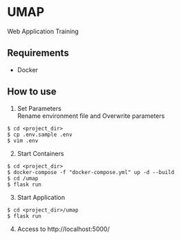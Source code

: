 # UMAP
Web Application Training

## Requirements
* Docker

## How to use

1. Set Parameters  
Rename environment file and Overwrite parameters
```bash:
$ cd <project_dir>
$ cp .env.sample .env
$ vim .env
```

2. Start Containers

```bash:
$ cd <project_dir>
$ docker-compose -f "docker-compose.yml" up -d --build
$ cd /umap
$ flask run
```

3. Start Application
```bash:
$ cd <project_dir>/umap
$ flask run
```

4. Access to http://localhost:5000/
